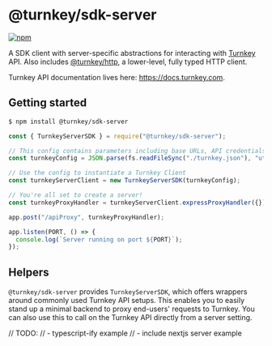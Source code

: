 # @turnkey/sdk-server

[![npm](https://img.shields.io/npm/v/@turnkey/http?color=%234C48FF)](https://www.npmjs.com/package/@turnkey/sdk-server)

A SDK client with server-specific abstractions for interacting with [Turnkey](https://turnkey.com) API. Also includes [@turnkey/http](https://www.npmjs.com/package/@turnkey/http), a lower-level, fully typed HTTP client.

Turnkey API documentation lives here: https://docs.turnkey.com.

## Getting started

```bash
$ npm install @turnkey/sdk-server
```

```js
const { TurnkeyServerSDK } = require("@turnkey/sdk-server");

// This config contains parameters including base URLs, API credentials, and org ID
const turnkeyConfig = JSON.parse(fs.readFileSync("./turnkey.json"), "utf8");

// Use the config to instantiate a Turnkey Client
const turnkeyServerClient = new TurnkeyServerSDK(turnkeyConfig);

// You're all set to create a server!
const turnkeyProxyHandler = turnkeyServerClient.expressProxyHandler({});

app.post("/apiProxy", turnkeyProxyHandler);

app.listen(PORT, () => {
  console.log(`Server running on port ${PORT}`);
});
```

## Helpers

`@turnkey/sdk-server` provides `TurnkeyServerSDK`, which offers wrappers around commonly used Turnkey API setups. This enables you to easily stand up a minimal backend to proxy end-users' requests to Turnkey. You can also use this to call on the Turnkey API directly from a server setting.

// TODO:
// - typescript-ify example
// - include nextjs server example
